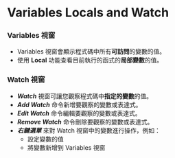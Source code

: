 # Variables Locals and Watch

### Variables 視窗

- Variables 視窗會顯示程式碼中所有**可訪問**的變數的值。
- 使用 **Local** 功能查看目前執行的函式的**局部變數**的值。

### Watch 視窗

- **_Watch_** 視窗可讓您觀察程式碼中**指定的變數**的值。
- **_Add Watch_** 命令新增要觀察的變數或表達式。
- **_Edit Watch_** 命令編輯要觀察的變數或表達式。
- **_Remove Watch_** 命令刪除要觀察的變數或表達式。
- **_右鍵選單_** 來對 Watch 視窗中的變數進行操作，例如：
  - 設定變數的值
  - 將變數新增到 Variables 視窗
